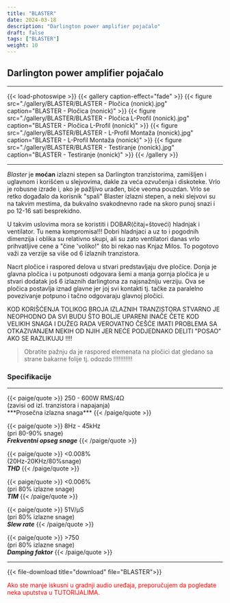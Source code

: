 ```yaml
---
title: "BLASTER"
date: 2024-03-18
description: "Darlington power amplifier pojačalo"
draft: false
tags: ["BLASTER"]
weight: 10
---
```

## Darlington power amplifier pojačalo

<hr>
{{< load-photoswipe >}}
{{< gallery caption-effect="fade" >}}
  {{< figure src="./gallery/BLASTER/BLASTER - Pločica (nonick).jpg" caption="BLASTER - Pločica (nonick)" >}}
  {{< figure src="./gallery/BLASTER/BLASTER - Pločica L-Profil (nonick).jpg" caption="BLASTER - Pločica L-Profil (nonick)" >}}
  {{< figure src="./gallery/BLASTER/BLASTER - L-Profil Montaža (nonick).jpg" caption="BLASTER - L-Profil Montaža (nonick)" >}}
  {{< figure src="./gallery/BLASTER/BLASTER - Testiranje (nonick).jpg" caption="BLASTER - Testiranje (nonick)" >}}
{{< /gallery >}}
<hr>

*Blaster* je **moćan** izlazni stepen sa Darlington tranzistorima, zamišljen i uglavnom i korišćen u slejvovima, dakle za veća ozvučenja i diskoteke. Vrlo je robusne izrade i, ako je pažljivo urađen, biće veoma pouzdan. Vrlo se retko događalo da korisnik "spali" Blaster izlazni stepen, a neki slejvovi su na takvim mestima, da bukvalno svakodnevno rade na skoro punoj snazi i po 12-16 sati besprekidno.

U takvim uslovima mora se koristiti i DOBAR(čitaj=štoveći) hladnjak i ventilator. Tu nema kompromisa!!! Dobri hladnjaci a uz to i pogodnih dimenzija i oblika su relativno skupi, ali su zato ventilatori danas vrlo prihvatljive cene a "čine 'voliko!" što bi rekao nas Knjaz Milos. To pogotovo važi za verzije sa više od 6 izlaznih tranzistora.

Nacrt pločice i raspored delova u stvari predstavljaju dve pločice. Donja je glavna pločica i u potpunosti odgovara šemi a manja gornja pločica je u stvari dodatak još 6 izlaznih darlingtona za najsnažniju verziju. Ova se pločica postavlja iznad glavne jer joj svi kontakti tj. tačke za paralelno povezivanje potpuno i tačno odgovaraju glavnoj pločici.

KOD KORIŠĆENJA TOLIKOG BROJA IZLAZNIH TRANZISTORA STVARNO JE NEOPHODNO DA SVI BUDU ŠTO BOLJE UPARENI INAČE ČETE KOD VELIKIH SNAGA I DUŽEG RADA VEROVATNO ČEŠĆE IMATI PROBLEMA SA OTKAZIVANJEM NEKIH OD NJIH JER NEĆE PODJEDNAKO DELITI "POSAO" AKO SE RAZLIKUJU !!!!

> Obratite pažnju da je raspored elemenata na pločici dat gledano sa strane bakarne folije tj. odozdo !!!!!!!!!!!

### Specifikacije
<hr>
{{< paige/quote >}}
250 - 600W RMS/4Ω<br>(zavisi od izl. tranzistora i napajanja)<br>***Prosečna izlazna snaga***
{{< /paige/quote >}}

{{< paige/quote >}}
8Hz - 45kHz<br>(pri 80-90% snage)<br>***Frekventni opseg snage***
{{< /paige/quote >}}

{{< paige/quote >}}
<0.008%<br>(20Hz-20KHz/80%snage)<br>***THD***
{{< /paige/quote >}}

{{< paige/quote >}}
<0.006%<br>(pri 80% izlazne snage)<br>***TIM***
{{< /paige/quote >}}

{{< paige/quote >}}
51V/μS<br>(pri 80% izlazne snage)<br>***Slew rate***
{{< /paige/quote >}}

{{< paige/quote >}}
&#62;750<br>(pri 80% izlazne snage)<br>***Damping faktor***
{{< /paige/quote >}}
<hr>

{{< file-download title="download" file="BLASTER">}}

<p style="color: red;" class="text-center">Ako ste manje iskusni u gradnji audio uređaja, preporučujem da pogledate neka uputstva u TUTORIJALIMA.</p>
